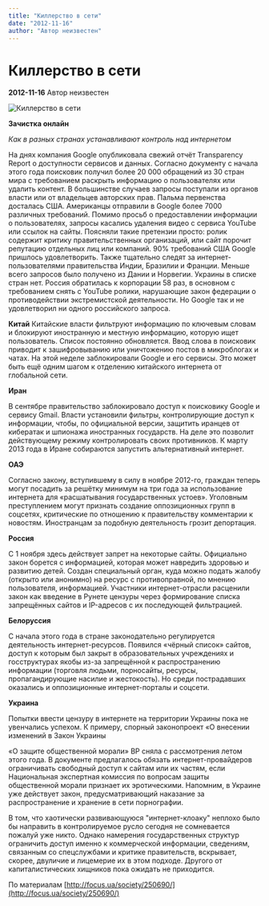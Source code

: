 ```yaml
---
title: "Киллерство в сети"
date: "2012-11-16"
author: "Автор неизвестен"
---
```


# Киллерство в сети

**2012-11-16** Автор неизвестен

![Киллерство в сети](http://i5.focus.ua/a/600x0/5455053.jpg)

**Зачистка онлайн** 

*Как в разных странах устанавливают контроль над интернетом*

На днях компания Google опубликовала свежий отчёт Transparency Report о доступности сервисов и данных. Согласно документу с начала этого года поисковик получил более 20 000 обращений из 30 стран мира с требованием раскрыть информацию о пользователях или удалить контент. В большинстве случаев запросы поступали из органов власти или от владельцев авторских прав. Пальма первенства досталась США. Американцы отправили в Google более 7000 различных требований. Помимо просьб о предоставлении информации о пользователях, запросы касались удаления видео с сервиса YouTube или ссылок на сайты. Поясняли такие претензии просто: ролик содержит критику правительственных организаций, или сайт порочит репутацию отдельных лиц или компаний. 90% требований США Google пришлось удовлетворить. Также тщательно следят за интернет-пользователями правительства Индии, Бразилии и Франции. Меньше всего запросов было получено из Дании и Норвегии. Украины в списке стран нет. Россия обратилась к корпорации 58 раз, в основном с требованием снять с YouTube ролики, нарушающие закон федерации о противодействии экстремистской деятельности. Но Google так и не удовлетворил ни одного российского запроса.

**Китай** Китайские власти фильтруют информацию по ключевым словам и блокируют иностранную и местную информацию, которую ищет пользователь. Список постоянно обновляется. Ввод слова в поисковик приводит к зашифровыванию или уничтожению постов в микроблогах и чатах. На этой неделе заблокировали Google и его сервисы. Это может быть ещё одним шагом к отделению китайского интернета от глобальной сети.

 **Иран**

В сентябре правительство заблокировало доступ к поисковику Google и сервису Gmail. Власти установили фильтры, контролирующие доступ к информации, чтобы, по официальной версии, защитить иранцев от кибератак и шпионажа иностранных государств. На деле это позволит действующему режиму контролировать своих противников. К марту 2013 года в Иране собираются запустить альтернативный интернет.

 **ОАЭ**

Согласно закону, вступившему в силу в ноябре 2012-го, граждан теперь могут посадить за решётку минимум на три года за использование интернета для «расшатывания государственных устоев». Уголовным преступлением могут признать создание оппозиционных групп в соцсетях, критические по отношению к правительству комментарии к новостям. Иностранцам за подобную деятельность грозит депортация.

 **Россия**

С 1 ноября здесь действует запрет на некоторые сайты. Официально закон борется с информацией, которая может навредить здоровью и развитию детей. Создан специальный орган, куда можно подать жалобу (открыто или анонимно) на ресурс с противоправной, по мнению пользователя, информацией. Участники интернет-отрасли расценили закон как введение в Рунете цензуры через формирование списка запрещённых сайтов и IP-адресов с их последующей фильтрацией.

 **Белоруссия**

С начала этого года в стране законодательно регулируется деятельность интернет-ресурсов. Появился «чёрный список» сайтов, доступ к которым был закрыт в образовательных учреждениях и госструктурах якобы из-за запрещённой к распространению информации (торговля людьми, порносайты, ресурсы, пропагандирующие насилие и жестокость). Но среди пострадавших оказались и оппозиционные интернет-порталы и соцсети.

 **Украина**

Попытки ввести цензуру в интернете на территории Украины пока не увенчались успехом. К примеру, спорный законопроект «О внесении изменений в Закон Украины

 «О защите общественной морали» ВР сняла с рассмотрения летом этого года. В документе предлагалось обязать интернет-провайдеров ограничивать свободный доступ к сайтам или их частям, если Национальная экспертная комиссия по вопросам защиты общественной морали признает их эротическими. Напомним, в Украине уже действует закон, предусматривающий наказание за распространение и хранение в сети порнографии.

В том, что хаотически развивающуюся "интернет-клоаку" неплохо было бы направить в контролируемое русло сегодня не сомневается пожалуй уже никто. Однако намерения государственных структур ограничить доступ именно к коммерческой информации, сведениям, связанным со спецслужбами и критике правительств, вскрывает, скорее, двуличие и лицемерие их в этом подходе. Другого от капиталистических хищников пока ожидать не приходится.

По материалам [http://focus.ua/society/250690/](http://focus.ua/society/250690/)